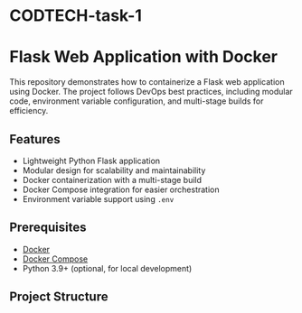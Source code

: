 # CODTECH-task-1

# Flask Web Application with Docker

This repository demonstrates how to containerize a Flask web application using Docker. The project follows DevOps best practices, including modular code, environment variable configuration, and multi-stage builds for efficiency.

## Features
- Lightweight Python Flask application
- Modular design for scalability and maintainability
- Docker containerization with a multi-stage build
- Docker Compose integration for easier orchestration
- Environment variable support using `.env`

## Prerequisites
- [Docker](https://www.docker.com/)
- [Docker Compose](https://docs.docker.com/compose/)
- Python 3.9+ (optional, for local development)

## Project Structure
